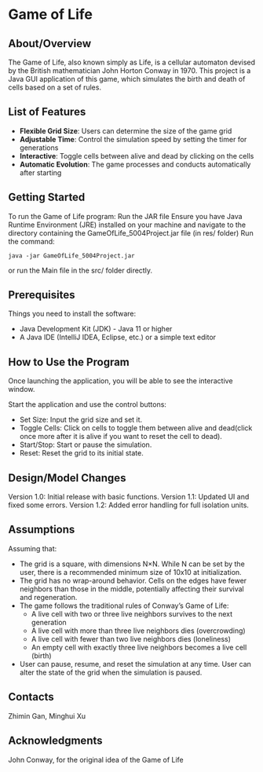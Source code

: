 # Game of Life


## About/Overview
The Game of Life, also known simply as Life, is a cellular automaton devised by the British mathematician John Horton Conway in 1970. 
This project is a Java GUI application of this game, which simulates the birth and death of cells based on a set of rules.


## List of Features

- **Flexible Grid Size**: Users can determine the size of the game grid
- **Adjustable Time**: Control the simulation speed by setting the timer for generations
- **Interactive**: Toggle cells between alive and dead by clicking on the cells
- **Automatic Evolution**: The game processes and conducts automatically after starting


## Getting Started

To run the Game of Life program: Run the JAR file
Ensure you have Java Runtime Environment (JRE) installed on your machine and navigate to the directory containing the GameOfLife_5004Project.jar file (in res/ folder)
Run the command: 
```
java -jar GameOfLife_5004Project.jar
```
or run the Main file in the src/ folder directly.

## Prerequisites

Things you need to install the software:
- Java Development Kit (JDK) - Java 11 or higher
- A Java IDE (IntelliJ IDEA, Eclipse, etc.) or a simple text editor


## How to Use the Program

Once launching the application, you will be able to see the interactive window.

Start the application and use the control buttons:
- Set Size: Input the grid size and set it.
- Toggle Cells: Click on cells to toggle them between alive and dead(click once more after it is alive if you want to reset the cell to dead).
- Start/Stop: Start or pause the simulation.
- Reset: Reset the grid to its initial state.


## Design/Model Changes

Version 1.0: Initial release with basic functions.
Version 1.1: Updated UI and fixed some errors.
Version 1.2: Added error handling for full isolation units.


## Assumptions

Assuming that:
- The grid is a square, with dimensions N×N. While N can be set by the user, there is a recommended minimum size of 10x10 at initialization.
- The grid has no wrap-around behavior. Cells on the edges have fewer neighbors than those in the middle, potentially affecting their survival and regeneration.
- The game follows the traditional rules of Conway’s Game of Life:
  - A live cell with two or three live neighbors survives to the next generation
  - A live cell with more than three live neighbors dies (overcrowding)
  - A live cell with fewer than two live neighbors dies (loneliness)
  - An empty cell with exactly three live neighbors becomes a live cell (birth)
- User can pause, resume, and reset the simulation at any time. User can alter the state of the grid when the simulation is paused.

## Contacts

Zhimin Gan, Minghui Xu

## Acknowledgments

John Conway, for the original idea of the Game of Life
